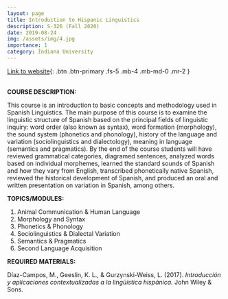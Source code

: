 ```yaml
---
layout: page
title: Introduction to Hispanic Linguistics
description: S-326 (Fall 2020)
date: 2019-08-24
img: /assets/img/4.jpg
importance: 1
category: Indiana University
---
```


[Link to website](http://hisp326.sarroniz.com/){: .btn .btn-primary .fs-5 .mb-4 .mb-md-0 .mr-2 }
<br>
<br>

**COURSE DESCRIPTION:**  

This course is an introduction to basic concepts and methodology used in Spanish Linguistics. The main purpose of this course is to examine the linguistic structure of Spanish based on the principal fields of linguistic inquiry: word order (also known as syntax), word formation (morphology), the sound system (phonetics and phonology), history of the language and variation (sociolinguistics and  dialectology),  meaning  in  language  (semantics  and  pragmatics).  By  the  end  of  the  course students will have reviewed grammatical categories, diagramed sentences, analyzed words based on individual morphemes, learned the standard sounds of Spanish and how they vary from English, transcribed  phonetically  native  Spanish,  reviewed  the  historical  development  of  Spanish,  and produced an oral and written presentation on variation in Spanish, among others.


**TOPICS/MODULES:**  

1. Animal Communication & Human Language
2. Morphology and Syntax
3. Phonetics & Phonology
4. Sociolinguistics & Dialectal Variation
5. Semantics & Pragmatics
6. Second Language Acquisition


**REQUIRED MATERIALS:**   

Díaz-Campos, M., Geeslin, K. L., & Gurzynski-Weiss, L. (2017). _Introducción y aplicaciones contextualizadas a la lingüística hispánica._ John Wiley & Sons.
